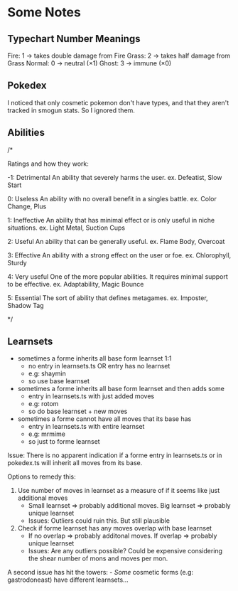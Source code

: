# Some Notes

## Typechart Number Meanings

Fire: 1   → takes double damage from Fire
Grass: 2  → takes half damage from Grass
Normal: 0 → neutral (×1)
Ghost: 3  → immune (×0)

## Pokedex

I noticed that only cosmetic pokemon don't have types, and that they aren't
tracked in smogun stats. So I ignored them.

## Abilities

/*

Ratings and how they work:

-1: Detrimental
	  An ability that severely harms the user.
	ex. Defeatist, Slow Start

 0: Useless
	  An ability with no overall benefit in a singles battle.
	ex. Color Change, Plus

 1: Ineffective
	  An ability that has minimal effect or is only useful in niche situations.
	ex. Light Metal, Suction Cups

 2: Useful
	  An ability that can be generally useful.
	ex. Flame Body, Overcoat

 3: Effective
	  An ability with a strong effect on the user or foe.
	ex. Chlorophyll, Sturdy

 4: Very useful
	  One of the more popular abilities. It requires minimal support to be effective.
	ex. Adaptability, Magic Bounce

 5: Essential
	  The sort of ability that defines metagames.
	ex. Imposter, Shadow Tag

*/


## Learnsets

- sometimes a forme inherits all base form learnset 1:1
    - no entry in learnsets.ts OR entry has no learnset
    - e.g: shaymin
    - so use base learnset
- sometimes a forme inherits all base form learnset and then adds some
    - entry in learnsets.ts with just added moves
    - e.g: rotom
    - so do base learnset + new moves
- sometimes a forme cannot have all moves that its base has
    - entry in learnsets.ts with entire learnset
    - e.g: mrmime
    - so just to forme learnset

Issue: There is no apparent indication if a forme entry in learnsets.ts or in
pokedex.ts will inherit all moves from its base.

Options to remedy this:

1. Use number of moves in learnset as a measure of if it seems like just additional moves
    - Small learnset => probably additional moves. Big learnset => probably unique learnset
    - Issues: Outliers could ruin this. But still plausible
2. Check if forme learnset has any moves overlap with base learnset
    - If no overlap => probably additonal moves. If overlap => probably unique learnset
    - Issues: Are any outliers possible? Could be expensive considering the shear number of mons and moves per mon.

A second issue has hit the towers: 
    - *Some* cosmetic forms (e.g: gastrodoneast) have different learnsets...
